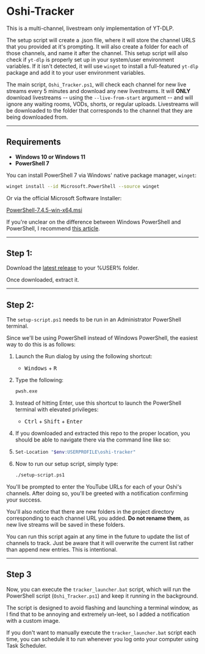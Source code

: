 # Oshi-Tracker

This is a multi-channel, livestream only implementation of YT-DLP. 

The setup script will create a .json file, where it will store the channel URLS that you provided at it's prompting. It will also create a folder for each of those channels, and name it after the channel. This setup script will also check if `yt-dlp` is properly set up in your system/user environment variables. If it isn't detected, it will use `winget` to install a full-featured `yt-dlp` package and add it to your user environment variables.


The main script, `Oshi_Tracker.ps1`, will check each channel for new live streams every 5 minutes and download any new livestreams. It will **ONLY** download livestreams -- using the `--live-from-start` argument -- and will ignore any waiting rooms, VODs, shorts, or regular uploads. Livestreams will be downloaded to the folder that corresponds to the channel that they are being downloaded from.

---

## Requirements

- **Windows 10 or Windows 11**
- **PowerShell 7**

You can install PowerShell 7 via Windows' native package manager, `winget`:

```bash
winget install --id Microsoft.PowerShell --source winget
```

Or via the official Microsoft Software Installer:

[PowerShell-7.4.5-win-x64.msi](https://github.com/PowerShell/PowerShell/releases/download/v7.4.5/PowerShell-7.4.5-win-x64.msi)

If you're unclear on the difference between Windows PowerShell and PowerShell, I recommend [this article](https://learn.microsoft.com/en-us/powershell/scripting/whats-new/differences-from-windows-powershell?view=powershell-7.4#powershell-executable-changes).

---

## Step 1:

Download the [latest release](https://github.com/squidboi666/oshi-tracker/releases/download/v1.0.0/oshi-tracker.7z) to your %USER% folder. 

Once downloaded, extract it.

---

## Step 2:

The `setup-script.ps1` needs to be run in an Administrator PowerShell terminal.

Since we'll be using PowerShell instead of Windows PowerShell, the easiest way to do this is as follows:

1. Launch the Run dialog by using the following shortcut:
    - <kbd>Windows</kbd> + <kbd>R</kbd>

2. Type the following:
    ```bash
    pwsh.exe
    ```

3. Instead of hitting Enter, use this shortcut to launch the PowerShell terminal with elevated privileges:
    - <kbd>Ctrl</kbd> + <kbd>Shift</kbd> + <kbd>Enter</kbd>

4. If you downloaded and extracted this repo to the proper location, you should be able to navigate there via the command line like so:
5. 
    ```bash
    Set-Location "$env:USERPROFILE\oshi-tracker"
    ```

6. Now to run our setup script, simply type:
   
    ```bash
    ./setup-script.ps1
    ```

You'll be prompted to enter the YouTube URLs for each of your Oshi's channels. After doing so, you'll be greeted with a notification confirming your success. 

You'll also notice that there are new folders in the project directory corresponding to each channel URL you added. **Do not rename them**, as new live streams will be saved in these folders.

You can run this script again at any time in the future to update the list of channels to track. Just be aware that it will overwrite the current list rather than append new entries. This is intentional.

---

## Step 3

Now, you can execute the `tracker_launcher.bat` script, which will run the PowerShell script (`Oshi_Tracker.ps1`) and keep it running in the background.

The script is designed to avoid flashing and launching a terminal window, as I find that to be annoying and extremely un-leet, so I added a notification with a custom image.

If you don't want to manually execute the `tracker_launcher.bat` script each time, you can schedule it to run whenever you log onto your computer using Task Scheduler.


